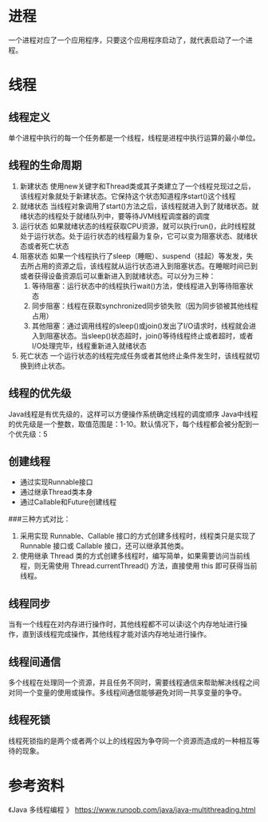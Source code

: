 # 进程
一个进程对应了一个应用程序，只要这个应用程序启动了，就代表启动了一个进程。

# 线程
## 线程定义
单个进程中执行的每一个任务都是一个线程，线程是进程中执行运算的最小单位。
## 线程的生命周期
1. 新建状态
使用new关键字和Thread类或其子类建立了一个线程兑现过之后，该线程对象就处于新建状态。它保持这个状态知道程序start()这个线程
2. 就绪状态
当线程对象调用了start()方法之后，该线程就进入到了就绪状态。就绪状态的线程处于就绪队列中，要等待JVM线程调度器的调度
3. 运行状态
如果就绪状态的线程获取CPU资源，就可以执行run()，此时线程就处于运行状态。处于运行状态的线程最为复杂，它可以变为阻塞状态、就绪状态或者死亡状态
4. 阻塞状态
如果一个线程执行了sleep（睡眠）、suspend（挂起）等发发，失去所占用的资源之后，该线程就从运行状态进入到阻塞状态。在睡眠时间已到或者获得设备资源后可以重新进入到就绪状态。可以分为三种：
   1. 等待阻塞：运行状态中的线程执行wait()方法，使线程进入到等待阻塞状态
   2. 同步阻塞：线程在获取synchronized同步锁失败（因为同步锁被其他线程占用）
   3. 其他阻塞：通过调用线程的sleep()或join()发出了I/O请求时，线程就会进入到阻塞状态。当sleep()状态超时，join()等待线程终止或者超时，或者I/O处理完毕，线程重新进入就绪状态
5. 死亡状态
一个运行状态的线程完成任务或者其他终止条件发生时，该线程就切换到终止状态。

## 线程的优先级
Java线程是有优先级的，这样可以方便操作系统确定线程的调度顺序
Java中线程的优先级是一个整数，取值范围是：1-10。默认情况下，每个线程都会被分配到一个优先级：5

## 创建线程
- 通过实现Runnable接口
- 通过继承Thread类本身
- 通过Callable和Future创建线程

###三种方式对比：
1. 采用实现 Runnable、Callable 接口的方式创建多线程时，线程类只是实现了 Runnable 接口或 Callable 接口，还可以继承其他类。
2. 使用继承 Thread 类的方式创建多线程时，编写简单，如果需要访问当前线程，则无需使用 Thread.currentThread() 方法，直接使用 this 即可获得当前线程。

## 线程同步
当有一个线程在对内存进行操作时，其他线程都不可以读i这个内存地址进行操作，直到该线程完成操作，其他线程才能对该内存地址进行操作。
## 线程间通信
多个线程在处理同一个资源，并且任务不同时，需要线程通信来帮助解决线程之间对同一个变量的使用或操作。多线程间通信能够避免对同一共享变量的争夺。
## 线程死锁
线程死锁指的是两个或者两个以上的线程因为争夺同一个资源而造成的一种相互等待的现象。


















# 参考资料
《Java 多线程编程 》
https://www.runoob.com/java/java-multithreading.html
